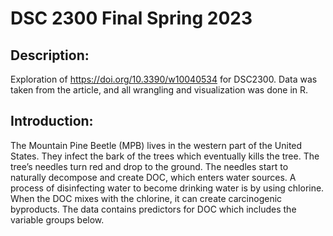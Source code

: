 # DSC 2300 Final Spring 2023

## Description:
Exploration of https://doi.org/10.3390/w10040534 for DSC2300. Data was taken from the article, and all wrangling and visualization was done in R. 

## Introduction:
The Mountain Pine Beetle (MPB) lives in the western part of the United States. They infect the bark of the trees which eventually kills the tree. The tree’s needles turn red and drop to the ground. The needles start to naturally decompose and create DOC, which enters water sources. A process of disinfecting water to become drinking water is by using chlorine. When the DOC mixes with the chlorine, it can create carcinogenic byproducts. The data contains predictors for DOC which includes the variable groups below.
